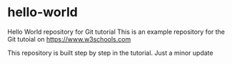 # hello-world
Hello World repository for Git tutorial
This is an example repository for the Git tutoial on https://www.w3schools.com

This repository is built step by step in the tutorial.
Just a minor update